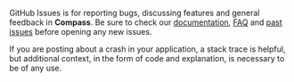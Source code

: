 GitHub Issues is for reporting bugs, discussing features and general feedback in **Compass**. Be sure to check our [documentation](http://cocoadocs.org/docsets/Compass), [FAQ](https://github.com/hyperoslo/Compass/wiki/FAQ) and [past issues](https://github.com/hyperoslo/Compass/issues?state=closed) before opening any new issues.

If you are posting about a crash in your application, a stack trace is helpful, but additional context, in the form of code and explanation, is necessary to be of any use.
